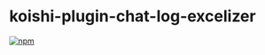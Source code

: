 # koishi-plugin-chat-log-excelizer

[![npm](https://img.shields.io/npm/v/koishi-plugin-chat-log-excelizer?style=flat-square)](https://www.npmjs.com/package/koishi-plugin-chat-log-excelizer)


